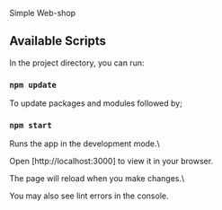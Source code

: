 Simple Web-shop 

## Available Scripts

In the project directory, you can run:

### `npm update`

To update packages and modules followed by;

### `npm start`

Runs the app in the development mode.\

Open [http://localhost:3000] to view it in your browser.

The page will reload when you make changes.\

You may also see lint errors in the console.
